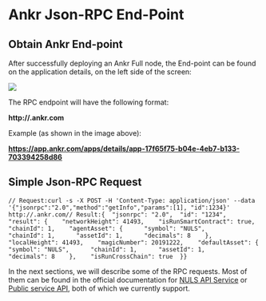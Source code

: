 # Ankr Json-RPC End-Point

## Obtain Ankr End-point <a href="obtain-ankr-end-point" id="obtain-ankr-end-point"></a>

After successfully deploying an Ankr Full node, the End-point can be found on the application details, on the left side of the screen:

![](https://gblobscdn.gitbook.com/assets%2F-MF6NYa65t3TUvQZ0zRX%2F-MGbfqNPPstsrGONN5jZ%2F-MGbspZnFYIEb7GqCuoA%2FNULS\_gitbook.jpg?alt=media\&token=8c75564e-564b-4391-aa2a-62a9fee2b224)

The RPC endpoint will have the following format:

**http://.ankr.com**

Example (as shown in the image above):

**https://app.ankr.com/apps/details/app-17f65f75-b04e-4eb7-b133-703394258d86**

## Simple Json-RPC Request <a href="simple-json-rpc-request" id="simple-json-rpc-request"></a>

```
// Request:curl -s -X POST -H 'Content-Type: application/json' --data '{"jsonrpc":"2.0","method":"getInfo","params":[1], "id":1234}' http://.ankr.com​// Result:​{  "jsonrpc": "2.0",  "id": "1234",  "result": {    "networkHeight": 41493,    "isRunSmartContract": true,    "chainId": 1,    "agentAsset": {      "symbol": "NULS",      "chainId": 1,      "assetId": 1,      "decimals": 8    },    "localHeight": 41493,    "magicNumber": 20191222,    "defaultAsset": {      "symbol": "NULS",      "chainId": 1,      "assetId": 1,      "decimals": 8    },    "isRunCrossChain": true  }}​
```

In the next sections, we will describe some of the RPC requests. Most of them can be found in the official documentation for [NULS API Service](https://docs.nuls.io/Docs/i\_nuls-api\_JSONRPC.html) or [Public service API](https://docs.nuls.io/Docs/i\_public\_service.html), both of which we currently support.
